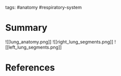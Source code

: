 tags: #anatomy #respiratory-system 
# Summary
![[lung_anatomy.png]]
![[right_lung_segments.png]]
![[left_lung_segments.png]]

# References